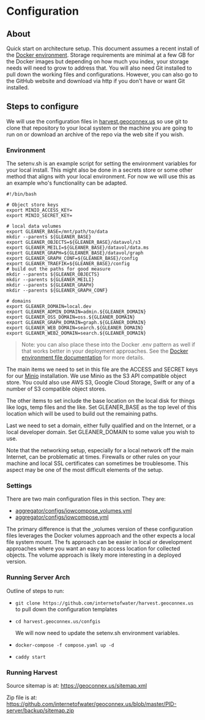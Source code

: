 # Configuration

## About

Quick start on architecture setup.  This document assumes a recent install of the 
[Docker environment](https://www.docker.com/).  Storage requirements are minimal at
a few GB for the Docker images but depending on how much you index, your storage
needs will need to grow to address that.  You will also need Git installed to pull down the working files and configurations.  However, you can also go to the GitHub website and download via http if you don't have or want Git installed.  

## Steps to configure

We will use the configuration files in [harvest.geoconnex.us](https://github.com/internetofwater/harvest.geoconnex.us) so use git to clone that repository to your local system or the machine you are going to run on or download an archive of the repo via the web site if you wish.  

### Environment

The setenv.sh is an example script for setting the environment variables for 
your local install.  This might also be done in a secrets store or some other method
that aligns with your local environment.  For now we will use this as an example 
who's functionality can be adapted.

```
#!/bin/bash

# Object store keys
export MINIO_ACCESS_KEY= 
export MINIO_SECRET_KEY= 

# local data volumes
export GLEANER_BASE=/mnt/path/to/data
mkdir --parents ${GLEANER_BASE}
export GLEANER_OBJECTS=${GLEANER_BASE}/datavol/s3
export GLEANER_MEILI=${GLEANER_BASE}/datavol/data.ms
export GLEANER_GRAPH=${GLEANER_BASE}/datavol/graph
export GLEANER_GRAPH_CONF=${GLEANER_BASE}/config
export GLEANER_TRAEFIK=${GLEANER_BASE}/config
# build out the paths for good measure
mkdir --parents ${GLEANER_OBJECTS}
mkdir --parents ${GLEANER_MEILI}
mkdir --parents ${GLEANER_GRAPH}
mkdir --parents ${GLEANER_GRAPH_CONF}

# domains
export GLEANER_DOMAIN=local.dev
export GLEANER_ADMIN_DOMAIN=admin.${GLEANER_DOMAIN}
export GLEANER_OSS_DOMAIN=oss.${GLEANER_DOMAIN}
export GLEANER_GRAPH_DOMAIN=graph.${GLEANER_DOMAIN}
export GLEANER_WEB_DOMAIN=search.${GLEANER_DOMAIN}
export GLEANER_WEB2_DOMAIN=search.${GLEANER_DOMAIN}
```

> Note: you can also place these into the Docker .env pattern
> as well if that works better in your deployment approaches.
> See the [Docker environment file documentation](https://docs.docker.com/compose/env-file/) for more details.

The main items we need to set in this file are the ACCESS and SECRET keys for our
[Minio](https://min.io/) installation.  We use Minio as the S3 API compatible object store.  You could also use AWS S3, Google Cloud Storage, Swift or any of a number of S3 compatible object stores.  

The other items to set include the base location on the local disk for things like 
logs, temp files and the like.  Set GLEANER_BASE as the top level of this location which will be used to build out the remaining paths.  

Last we need to set a domain, either fully qualified and on the Internet, or a local developer domain.  Set GLEANER_DOMAIN to some value you wish to use.  

Note that the networking setup, especially for a local network off the main Internet, can be problematic at times.  Firewalls or other rules on your machine and local SSL certificates can sometimes be troublesome.  This aspect may be one of the most 
difficult elements of the setup.  

### Settings

There are two main configuration files in this section.  They are:

* [aggregator/configs/iowcompose_volumes.yml](aggregator/configs/iowcompose_volumes.yml)
* [aggregator/configs/iowcompose.yml](aggregator/configs/iowcompose.yml)

The primary difference is that the _volumes version of these configuration files leverages the Docker volumes approach and the other expects a local file system mount.  The fs approach can be easier in local or development approaches where you want an easy to access location for collected objects.  The volume approach is likely more interesting in a deployed version.  

### Running Server Arch

Outline of steps to run:

* ```git clone https://github.com/internetofwater/harvest.geoconnex.us``` to pull down the configuration templates
* ```cd harvest.geoconnex.us/confgis```
  
    We will now need to update the setenv.sh environment variables.  

* ```docker-compose -f compose.yaml up -d```
* ```caddy start```  



### Running Harvest

Source sitemap is at:  https://geoconnex.us/sitemap.xml  

Zip file is at:  https://github.com/internetofwater/geoconnex.us/blob/master/PID-server/backup/sitemap.zip  

